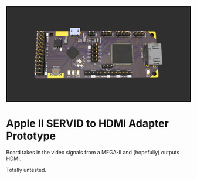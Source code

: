![render servid to hdmi adapter](/images/servid-rp2040-hdmi-proto-rev1.jpg)

# Apple II SERVID to HDMI Adapter Prototype
Board takes in the video signals from a MEGA-II and (hopefully) outputs HDMI.

Totally untested.
